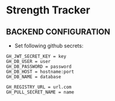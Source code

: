 # Strength Tracker

## BACKEND CONFIGURATION
* Set following github secrets:
```
GH_JWT_SECRET_KEY = key
GH_DB_USER = user
GH_DB_PASSWORD = password
GH_DB_HOST = hostname:port
GH_DB_NAME = database

GH_REGISTRY_URL = url.com
GH_PULL_SECRET_NAME = name
```
